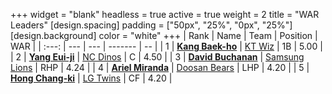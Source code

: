 +++
widget = "blank"
headless = true
active = true
weight = 2
title = "WAR Leaders"
[design.spacing]
padding = ["50px", "25%", "0px", "25%"]
[design.background]
color = "white"
+++
| Rank | Name | Team | Position | WAR |
| :---: | --- | --- | ------- | -- |
| 1 | [**Kang Baek-ho**](/players/11863) | [KT Wiz](/teams/KTWiz) | 1B | 5.00 |
| 2 | [**Yang Eui-ji**](/players/215) | [NC Dinos](/teams/NCDinos) | C | 4.50 |
| 3 | [**David Buchanan**](/players/13683) | [Samsung Lions](/teams/SamsungLions) | RHP | 4.24 |
| 4 | [**Ariel Miranda**](/players/14775) | [Doosan Bears](/teams/DoosanBears) | LHP | 4.20 |
| 5 | [**Hong Chang-ki**](/players/9805) | [LG Twins](/teams/LGTwins) | CF | 4.20 |

